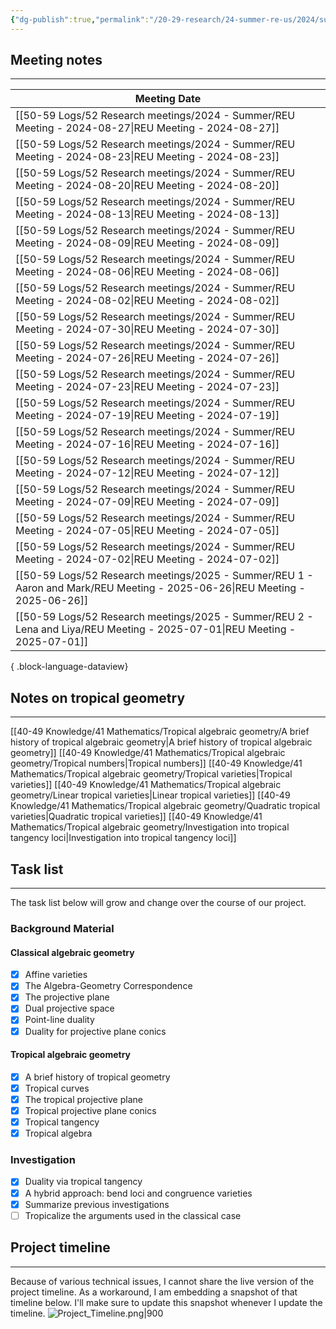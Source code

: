 ```yaml
---
{"dg-publish":true,"permalink":"/20-29-research/24-summer-re-us/2024/summer-reu-2024-tropical-conic-duality/","updated":"2025-06-27T10:19:44-07:00"}
---
```


## Meeting notes
---

| Meeting Date                                                                                                                   |
| ------------------------------------------------------------------------------------------------------------------------------ |
| [[50-59 Logs/52 Research meetings/2024 - Summer/REU Meeting - 2024-08-27\|REU Meeting - 2024-08-27]]                        |
| [[50-59 Logs/52 Research meetings/2024 - Summer/REU Meeting - 2024-08-23\|REU Meeting - 2024-08-23]]                        |
| [[50-59 Logs/52 Research meetings/2024 - Summer/REU Meeting - 2024-08-20\|REU Meeting - 2024-08-20]]                        |
| [[50-59 Logs/52 Research meetings/2024 - Summer/REU Meeting - 2024-08-13\|REU Meeting - 2024-08-13]]                        |
| [[50-59 Logs/52 Research meetings/2024 - Summer/REU Meeting - 2024-08-09\|REU Meeting - 2024-08-09]]                        |
| [[50-59 Logs/52 Research meetings/2024 - Summer/REU Meeting - 2024-08-06\|REU Meeting - 2024-08-06]]                        |
| [[50-59 Logs/52 Research meetings/2024 - Summer/REU Meeting - 2024-08-02\|REU Meeting - 2024-08-02]]                        |
| [[50-59 Logs/52 Research meetings/2024 - Summer/REU Meeting - 2024-07-30\|REU Meeting - 2024-07-30]]                        |
| [[50-59 Logs/52 Research meetings/2024 - Summer/REU Meeting - 2024-07-26\|REU Meeting - 2024-07-26]]                        |
| [[50-59 Logs/52 Research meetings/2024 - Summer/REU Meeting - 2024-07-23\|REU Meeting - 2024-07-23]]                        |
| [[50-59 Logs/52 Research meetings/2024 - Summer/REU Meeting - 2024-07-19\|REU Meeting - 2024-07-19]]                        |
| [[50-59 Logs/52 Research meetings/2024 - Summer/REU Meeting - 2024-07-16\|REU Meeting - 2024-07-16]]                        |
| [[50-59 Logs/52 Research meetings/2024 - Summer/REU Meeting - 2024-07-12\|REU Meeting - 2024-07-12]]                        |
| [[50-59 Logs/52 Research meetings/2024 - Summer/REU Meeting - 2024-07-09\|REU Meeting - 2024-07-09]]                        |
| [[50-59 Logs/52 Research meetings/2024 - Summer/REU Meeting - 2024-07-05\|REU Meeting - 2024-07-05]]                        |
| [[50-59 Logs/52 Research meetings/2024 - Summer/REU Meeting - 2024-07-02\|REU Meeting - 2024-07-02]]                        |
| [[50-59 Logs/52 Research meetings/2025 - Summer/REU 1 - Aaron and Mark/REU Meeting - 2025-06-26\|REU Meeting - 2025-06-26]] |
| [[50-59 Logs/52 Research meetings/2025 - Summer/REU 2 - Lena and Liya/REU Meeting - 2025-07-01\|REU Meeting - 2025-07-01]]  |

{ .block-language-dataview}


## Notes on tropical geometry
---

[[40-49 Knowledge/41 Mathematics/Tropical algebraic geometry/A brief history of tropical algebraic geometry\|A brief history of tropical algebraic geometry]]
[[40-49 Knowledge/41 Mathematics/Tropical algebraic geometry/Tropical numbers\|Tropical numbers]]
[[40-49 Knowledge/41 Mathematics/Tropical algebraic geometry/Tropical varieties\|Tropical varieties]]
[[40-49 Knowledge/41 Mathematics/Tropical algebraic geometry/Linear tropical varieties\|Linear tropical varieties]]
[[40-49 Knowledge/41 Mathematics/Tropical algebraic geometry/Quadratic tropical varieties\|Quadratic tropical varieties]]
[[40-49 Knowledge/41 Mathematics/Tropical algebraic geometry/Investigation into tropical tangency loci\|Investigation into tropical tangency loci]]


## Task list
---

The task list below will grow and change over the course of our project.

### Background Material

#### Classical algebraic geometry

- [x] Affine varieties
- [x] The Algebra-Geometry Correspondence
- [x] The projective plane
- [x] Dual projective space
- [x] Point-line duality
- [x] Duality for projective plane conics

#### Tropical algebraic geometry

- [x] A brief history of tropical geometry
- [x] Tropical curves
- [x] The tropical projective plane
- [x] Tropical projective plane conics
- [x] Tropical tangency
- [x] Tropical algebra

### Investigation

- [x] Duality via tropical tangency
- [x] A hybrid approach: bend loci and congruence varieties
- [x] Summarize previous investigations
- [ ] Tropicalize the arguments used in the classical case

## Project timeline
---

Because of various technical issues, I cannot share the live version of the project timeline. As a workaround, I am embedding a snapshot of that timeline below. I'll make sure to update this snapshot whenever I update the timeline.
![Project_Timeline.png|900](/img/user/90-99%20Meta/91%20Images/Tropical%20geometry/Project_Timeline.png)